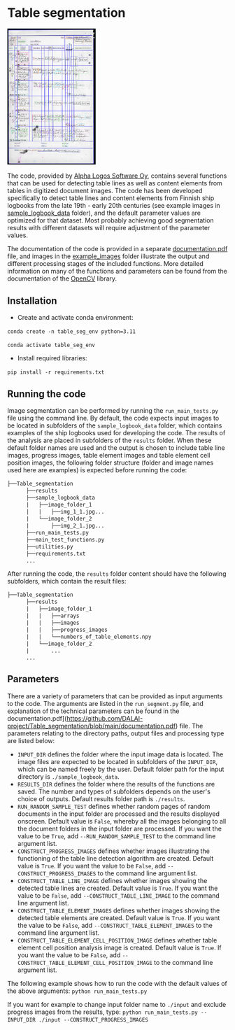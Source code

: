 # Table segmentation

<img src="table_example.jpg"  width="40%" height="40%">

The code, provided by [Alpha Logos Software Oy](https://www.alphalogos.fi/), contains several functions that can be used for detecting table lines as well as content elements from tables in digitized document images. The code has been developed specifically to detect table lines and content elements from Finnish ship logbooks from the late 19th - early 20th centuries (see example images in [sample_logbook_data](https://github.com/DALAI-project/Table_segmentation/tree/main/sample_logbook_data) folder), and the default parameter values are optimized for that dataset. Most probably achieving good segmentation results with different datasets will require adjustment of the parameter values.

The documentation of the code is provided in a separate [documentation.pdf](https://github.com/DALAI-project/Table_segmentation/blob/main/documentation.pdf) file, and images in the [example_images](https://github.com/DALAI-project/Table_segmentation/tree/main/example_images) folder illustrate the output and different processing stages of the included functions. More detailed information on many of the functions and parameters can be found from the documentation of the [OpenCV](https://opencv.org/) library. 

## Installation

- Create and activate conda environment:

`conda create -n table_seg_env python=3.11`

`conda activate table_seg_env`

- Install required libraries:

`pip install -r requirements.txt`

## Running the code

Image segmentation can be performed by running the `run_main_tests.py` file using the command line. By default, the code expects input images to be located in subfolders of the `sample_logbook_data` folder, which contains examples of the ship logbooks used for developing the code. The results of the analysis are placed in subfolders of the `results` folder. When these default folder names are used and the output is chosen to include table line images, progress images, table element images and table element cell position images, the following folder structure (folder and image names used here are examples) is expected before running the code:

```
├──Table_segmentation
      ├──results 
      ├──sample_logbook_data
      |   ├──image_folder_1
      |   |   ├──img_1_1.jpg...
      |   └──image_folder_2
      |       ├──img_2_1.jpg...
      ├──run_main_tests.py
      ├──main_test_functions.py
      ├──utilities.py
      ├──requirements.txt
      ...
```
After running the code, the `results` folder content should have the following subfolders, which contain the result files:

```
├──Table_segmentation
      ├──results 
      |   ├──image_folder_1
      |   |   ├──arrays
      |   |   ├──images
      |   |   ├──progress_images
      |   |   └──numbers_of_table_elements.npy
      |   └──image_folder_2
      |       ...
      ...
```
## Parameters

There are a variety of parameters that can be provided as input arguments to the code. The arguments are listed in the `run_segment.py` file, and explanation of the technical parameters can be found in the documentation.pdf](https://github.com/DALAI-project/Table_segmentation/blob/main/documentation.pdf) file. The parameters relating to the directory paths, output files and processing type are listed below:

- `INPUT_DIR` defines the folder where the input image data is located. The image files are expected to be located in subfolders of the `INPUT_DIR`, which can be named freely by the user. Default folder path for the input directory is `./sample_logbook_data`.
- `RESULTS_DIR` defines the folder where the results of the functions are saved. The number and types of subfolders depends on the user's choice of outputs. Default results folder path is `./results`.
- `RUN_RANDOM_SAMPLE_TEST` defines whether random pages of random documents in the input folder are processed and the results displayed onscreen. Default value is `False`, whereby all the images belonging to all the document folders in the input folder are processed. If you want the value to be `True`, add `--RUN_RANDOM_SAMPLE_TEST` to the command line argument list.
- `CONSTRUCT_PROGRESS_IMAGES` defines whether images illustrating the functioning of the table line detection algorithm are created. Default value is `True`. If you want the value to be `False`, add `--CONSTRUCT_PROGRESS_IMAGES` to the command line argument list.
- `CONSTRUCT_TABLE_LINE_IMAGE` defines whether images showing the detected table lines are created. Default value is `True`. If you want the value to be `False`, add `--CONSTRUCT_TABLE_LINE_IMAGE` to the command line argument list.
- `CONSTRUCT_TABLE_ELEMENT_IMAGES` defines whether images showing the detected table elements are created. Default value is `True`. If you want the value to be `False`, add `--CONSTRUCT_TABLE_ELEMENT_IMAGES` to the command line argument list.
- `CONSTRUCT_TABLE_ELEMENT_CELL_POSITION_IMAGE` defines whether table element cell position analysis image is created. Default value is `True`. If you want the value to be `False`, add `--CONSTRUCT_TABLE_ELEMENT_CELL_POSITION_IMAGE` to the command line argument list.

The following example shows how to run the code with the default values of the above arguments:
`python run_main_tests.py`

If you want for example to change input folder name to `./input` and exclude progress images from the results, type:
`python run_main_tests.py --INPUT_DIR ./input --CONSTRUCT_PROGRESS_IMAGES`
